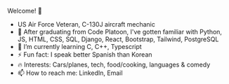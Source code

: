   Welcome! 👋
- US Air Force Veteran, C-130J aircraft mechanic
- 🔭 After graduating from Code Platoon, I've gotten familiar with Python, JS, HTML, CSS, SQL, Django, React, Bootstrap, Tailwind, PostgreSQL
- 🌱 I’m currently learning C, C++, Typescript
- ⚡ Fun fact: I speak better Spanish than Korean
- 🔥 Interests: Cars/planes, tech, food/cooking, languages & comedy
- 📫 How to reach me: LinkedIn, Email

<!---
Jkim1122/Jkim1122 is a ✨ special ✨ repository because its `README.md` (this file) appears on your GitHub profile.
You can click the Preview link to take a look at your changes.
--->
